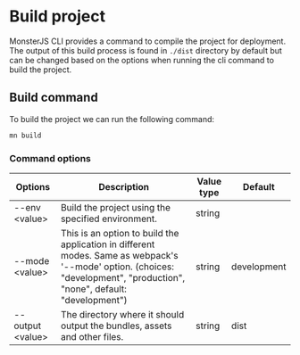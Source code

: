 # Build project

MonsterJS CLI provides a command to compile the project for deployment.
The output of this build process is found in `./dist` directory by default but can be changed based on the options when running the cli command to build the project.

## Build command

To build the project we can run the following command:

```bash
mn build
```

### Command options

| Options | Description | Value type | Default |
| --- | --- | --- | --- |
| --env <value\> | Build the project using the specified environment. | string | |
| --mode <value\> | This is an option to build the application in different modes. Same as webpack's '--mode' option. (choices: "development", "production", "none", default: "development") | string | development |
| --output <value\> | The directory where it should output the bundles, assets and other files. | string | dist |